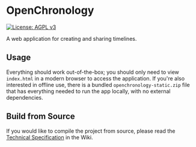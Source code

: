 # OpenChronology

[![License: AGPL v3](https://img.shields.io/badge/License-AGPL%20v3-blue.svg)](https://www.gnu.org/licenses/agpl-3.0)

A web application for creating and sharing timelines.


## Usage

Everything should work out-of-the-box; you should only need to view `index.html` in a modern browser
to access the application. If you're also interested in offline use, there is a bundled
`openchronology-static.zip` file that has everything needed to run the app locally,
with no external dependencies.


## Build from Source

If you would like to compile the project from source, please read the
[Technical Specification](https://github.com/openchronology/openchronology.github.io/wiki/Technical-Specification) in the Wiki.
